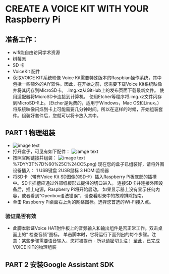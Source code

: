 # CREATE A VOICE KIT WITH YOUR Raspberry Pi
## 准备工作：
- wifi能自由访问学术资源
- 树莓派
- SD 卡
- VoiceKit 配件
- 获取VOICE KIT系统映像
Voice Kit需要特殊版本的Raspbian操作系统，其中包括一些额外的AIY软件。因此，在开始之前，您需要下载Voice Kit系统映像并将其闪存到MicroSD卡。
.img.xz从GitHub上的发布页面下载最新文件。
使用适配器将MicroSD卡连接到计算机。
使用Etcher等程序将.img.xz文件闪存到MicroSD卡上。（Etcher是免费的，适用于Windows，Mac OS和Linux。）
将系统映像闪烁到卡上可能需要几分钟时间。所以在这样的时候，开始组装套件。组装好套件后，您就可以将卡放入其中。
## PART 1 物理组装  
- ![image text](https://github.com/gorgeousCa/Dayup/blob/master/Voice%20Kit/IMG_20190531_210459.jpg)  
- 打开盒子，可见有如下配件：
![iamge text](https://github.com/gorgeousCa/Dayup/blob/master/Voice%20Kit/IMG_20190531_213101.jpg)
- 按照官网链接并组装：
![image text](https://github.com/gorgeousCa/Dayup/blob/master/Voice%20Kit/T6J3G7J0R)%7DYY3T%7D%60%25C%24CC5.png)
现在您的盒子已组装好，请将外围设备插入：
1 USB键盘   2USB鼠标   3 HDMI监视器  
- 将SD卡（带有Voice Kit SD图像的SD卡）插入Raspberry Pi板底部的插槽中。SD卡插槽应通过外部纸板形式提供的切口进入。
连接SD卡并连接外围设备后，插上电源，Raspberry Pi将开始启动。
如果显示器上没有显示任何内容，或者看到“Openbox语法错误”，请查看附录中的故障排除指南。  
- 单击 Raspberry Pi桌面右上角的网络图标。选择您首选的Wi-Fi接入点。
### 验证是否有效
- 此脚本验证Voice HAT附件板上的音频输入和输出组件是否正常工作。双击桌面上的“ 检查音频”图标。
单击脚本时，它将运行下面列出的每个步骤。注意：某些步骤需要语音输入，您将被提示 - 所以请密切关注！
至此，已完成VOICE KIT的物理组装
## PART 2 安装Google Assistant SDK



